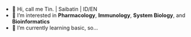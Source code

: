 - 👋 Hi, call me Tin. | Saibatin | ID/EN
- 👀 I’m interested in **Pharmacology**, **Immunology**, **System Biology**, and **Bioinformatics**
- 🌱 I’m currently learning basic, so...

<!---
lksingagerda/lksingagerda is a ✨ special ✨ repository because its `README.md` (this file) appears on your GitHub profile.
You can click the Preview link to take a look at your changes.
--->
